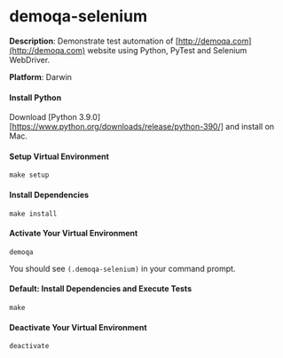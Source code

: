 # demoqa-selenium
__Description__: Demonstrate test automation of [http://demoqa.com](http://demoqa.com) website using Python, PyTest and Selenium WebDriver.

__Platform__: Darwin

#### Install Python

Download [Python 3.9.0][https://www.python.org/downloads/release/python-390/] and install on Mac.

#### Setup Virtual Environment
```
make setup
```

#### Install Dependencies
```
make install
```

#### Activate Your Virtual Environment
```
demoqa
```
You should see ```(.demoqa-selenium)``` in your command prompt.

#### Default: Install Dependencies and Execute Tests
```
make
```

#### Deactivate Your Virtual Environment
```
deactivate
```
